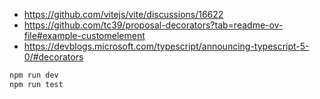 - https://github.com/vitejs/vite/discussions/16622
- https://github.com/tc39/proposal-decorators?tab=readme-ov-file#example-customelement
- https://devblogs.microsoft.com/typescript/announcing-typescript-5-0/#decorators

```sh
npm run dev
npm run test
```
